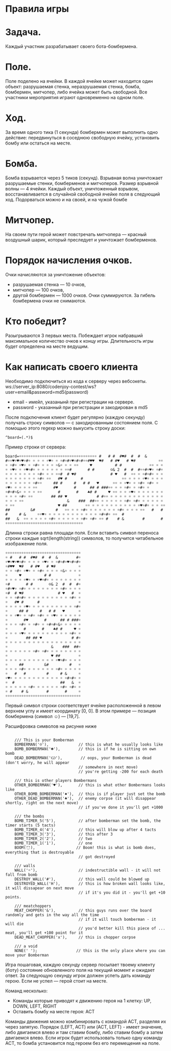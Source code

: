 # Правила игры
# Задача.
Каждый участник разрабатывает своего бота-бомбермена. 
# Поле. 
Поле поделено на ячейки. В каждой ячейке может находится один объект: разрушаемая стенка, неразрушаемая стенка, бомба, бомбермен, митчопер, либо ячейка может быть свободной. Все участники мероприятия играют одновременно на одном поле.
# Ход. 
За время одного тика (1 секунда) бомбермен может выполнить одно действие: передвинуться в соседнюю свободную ячейку, установить бомбу или остаться на месте.
# Бомба. 
Бомба взрывается через 5 тиков (секунд). Взрывная волна уничтожает разрушаемые стенки, бомберменов и митчоперов. Размер взрывной волны — 4 ячейки. Каждый объект, уничтоженный взрывом, восстанавливается в случайной свободной ячейке поля в следующий ход. Подорваться можно и на своей, и на чужой бомбе
# Митчопер. 
На своем пути герой может повстречать митчопера — красный воздушный шарик, который преследует и уничтожает бомберменов.
# Порядок начисления очков. 
Очки начисляются за уничтожение объектов: 
- разрушаемая стенка — 10 очков, 
- митчопер — 100 очков, 
- другой бомбермен — 1000 очков. 
Очки суммируются. За гибель бомбермена очки не снимаются. 
# Кто победит?
Разыгрываются 3 первых места.
Побеждает игрок набравший максимальное количество очков к концу игры. 
Длительность игры будет определена на месте ведущим.


# Как написать своего клиента
Необходимо подключиться из кода к серверу через вебсокеты.
ws://server_ip:8080/codenjoy-contest/ws?user=email&password=md5(password)
- email - имейл, указанынй при регистрации на сервере.
- password - указанный при регистрации и закодирован в md5

После подключения клиент будет регулярно (каждую секунду) получать строку символов — с закодированным состоянием поля. 
С помощью этого regexp можно выкусить строку доски:
```
^board=(.*)$
```
Пример строки от сервера:

```
board=☼☼☼☼☼☼☼☼☼☼☼☼☼☼☼☼☼☼☼☼☼☼☼☼☼☼☼☼☼☼☼☼☼☼ #   # #  #♥#  #  #  &        #☼☼♥☼♥☼♥☼#☼ ☼ ☼ ☼ ☼♥☼ ☼ ☼#☼#☼♥☼#☼#☼☼#♥♥  ♥#   # #♥   # ♥#          ☼☼ ☼ ☼#☼ ☼♥☼ ☼ ☼#☼ ☼ ☼ ☼ ☼&☼ ☼ ☼ ☼☼     ♥          # #            ☼☼ ☼ ☼ ☼ ☼♥☼ ☼ ☼♥☼#☼ ☼ ☼ ☼ ☼ ☼ ☼ ☼☼#       # #       ☺& 2  #  #  #☼☼#☼♥☼ ☼#☼ ☼ ☼ ☼ ☼ ☼ ☼ ☼ ☼#☼ ☼ ☼ ☼☼#  # ♥#               # ♥   #  ☼☼ ☼ ☼#☼#☼ ☼ ☼ ☼ ☼ ☼ ☼ ☼ ☼ ☼ ☼#☼ ☼☼   #♥ #      #                 ☼☼ ☼ ☼ ☼ ☼♥☼ ☼ ☼ ☼ ☼ ☼ ☼ ☼ ☼ ☼ ☼#☼☼     ## #     #   # #   ♥      ☼☼ ☼ ☼♥☼ ☼ ☼#☼ ☼#☼ ☼ ☼♥☼ ☼ ☼ ☼ ☼ ☼☼       #♥       #      ## # ###☼☼ ☼ ☼ ☼#☼ ☼ ☼#☼ ☼ ☼#☼#☼&☼ ☼ ☼ ☼ ☼☼       #       #    ♣# #     ♥ ☼☼ ☼ ☼ ☼♥☼ ☼ ☼ ☼ ☼ ☼ ☼ ☼ ☼ ☼ ☼#☼ ☼☼        ## ## ♥             # #☼☼ ☼ ☼ ☼ ☼ ☼ ☼ ☼ ☼ ☼ ☼ ☼ ☼ ☼ ☼ ☼ ☼☼                   &    ###  ##☼☼ ☼ ☼ ☼ ☼ ☼ ☼#☼ ☼#☼ ☼ ☼ ☼ ☼ ☼ ☼ ☼☼                   ♥ ##        ☼☼ ☼ ☼ ☼ ☼ ☼ ☼ ☼ ☼ ☼ ☼ ☼♥☼#☼ ☼ ☼ ☼☼     ##         &#         #   ☼☼ ☼ ☼ ☼#☼ ☼ ☼ ☼ ☼ ☼ ☼ ☼#☼ ☼ ☼ ☼ ☼☼   #   #         #     # &     ☼☼♥☼ ☼ ☼ ☼ ☼ ☼ ☼ ☼ ☼ ☼ ☼ ☼ ☼#☼#☼ ☼☼  #                    ##   &  ☼☼ ☼ ☼ ☼ ☼ ☼#☼ ☼ ☼ ☼ ☼ ☼ ☼#☼ ☼#☼ ☼☼ #    # &        #       #     ☼☼☼☼☼☼☼☼☼☼☼☼☼☼☼☼☼☼☼☼☼☼☼☼☼☼☼☼☼☼☼☼☼☼
```
Длинна строки равна площади поля. Если вставить символ переноса строки каждые sqrt(length(string)) символов, то получится читабельное изображение поля.
```
☼☼☼☼☼☼☼☼☼☼☼☼☼☼☼☼☼☼☼☼☼☼☼☼☼☼☼☼☼☼☼☼☼
☼ #   # #  #♥#  #  #  &        #☼
☼♥☼♥☼♥☼#☼ ☼ ☼ ☼ ☼♥☼ ☼ ☼#☼#☼♥☼#☼#☼
☼#♥♥  ♥#   # #♥   # ♥#          ☼
☼ ☼ ☼#☼ ☼♥☼ ☼ ☼#☼ ☼ ☼ ☼ ☼&☼ ☼ ☼ ☼
☼     ♥          # #            ☼
☼ ☼ ☼ ☼ ☼♥☼ ☼ ☼♥☼#☼ ☼ ☼ ☼ ☼ ☼ ☼ ☼
☼#       # #       ☺& 2  #  #  #☼
☼#☼♥☼ ☼#☼ ☼ ☼ ☼ ☼ ☼ ☼ ☼ ☼#☼ ☼ ☼ ☼
☼#  # ♥#               # ♥   #  ☼
☼ ☼ ☼#☼#☼ ☼ ☼ ☼ ☼ ☼ ☼ ☼ ☼ ☼ ☼#☼ ☼
☼   #♥ #      #                 ☼
☼ ☼ ☼ ☼ ☼♥☼ ☼ ☼ ☼ ☼ ☼ ☼ ☼ ☼ ☼ ☼#☼
☼     ## #     #   # #   ♥      ☼
☼ ☼ ☼♥☼ ☼ ☼#☼ ☼#☼ ☼ ☼♥☼ ☼ ☼ ☼ ☼ ☼
☼       #♥       #      ## # ###☼
☼ ☼ ☼ ☼#☼ ☼ ☼#☼ ☼ ☼#☼#☼&☼ ☼ ☼ ☼ ☼
☼       #       #    ♣# #     ♥ ☼
☼ ☼ ☼ ☼♥☼ ☼ ☼ ☼ ☼ ☼ ☼ ☼ ☼ ☼ ☼#☼ ☼
☼        ## ## ♥             # #☼
☼ ☼ ☼ ☼ ☼ ☼ ☼ ☼ ☼ ☼ ☼ ☼ ☼ ☼ ☼ ☼ ☼
☼                   &    ###  ##☼
☼ ☼ ☼ ☼ ☼ ☼ ☼#☼ ☼#☼ ☼ ☼ ☼ ☼ ☼ ☼ ☼
☼                   ♥ ##        ☼
☼ ☼ ☼ ☼ ☼ ☼ ☼ ☼ ☼ ☼ ☼ ☼♥☼#☼ ☼ ☼ ☼
☼     ##         &#         #   ☼
☼ ☼ ☼ ☼#☼ ☼ ☼ ☼ ☼ ☼ ☼ ☼#☼ ☼ ☼ ☼ ☼
☼   #   #         #     # &     ☼
☼♥☼ ☼ ☼ ☼ ☼ ☼ ☼ ☼ ☼ ☼ ☼ ☼ ☼#☼#☼ ☼
☼  #                    ##   &  ☼
☼ ☼ ☼ ☼ ☼ ☼#☼ ☼ ☼ ☼ ☼ ☼ ☼#☼ ☼#☼ ☼
☼ #    # &        #       #     ☼
☼☼☼☼☼☼☼☼☼☼☼☼☼☼☼☼☼☼☼☼☼☼☼☼☼☼☼☼☼☼☼☼☼
```
Первый символ строки соответствует ячейке расположенной в левом верхнем углу и имеет координату [0, 0]. 
В этом примере — позиция бомбермена (символ ☺) — [19,7].

Расшифровка символов на рисунке ниже

```public enum Element {

    /// This is your Bomberman
    BOMBERMAN('☺'),             // this is what he usually looks like
    BOMB_BOMBERMAN('☻'),        // this is if he is sitting on own bomb
    DEAD_BOMBERMAN('Ѡ'),        // oops, your Bomberman is dead (don't worry, he will appear
                                // somewhere in next move)
                                // you're getting -200 for each death

    /// this is other players Bombermans
    OTHER_BOMBERMAN('♥'),       // this is what other Bombermans looks like
    OTHER_BOMB_BOMBERMAN('♠'),  // this is if player just set the bomb
    OTHER_DEAD_BOMBERMAN('♣'),  // enemy corpse (it will disappear shortly, right on the next move)
                                // if you've done it you'll get +1000

    /// the bombs
    BOMB_TIMER_5('5'),          // after bomberman set the bomb, the timer starts (5 tacts)
    BOMB_TIMER_4('4'),          // this will blow up after 4 tacts
    BOMB_TIMER_3('3'),          // this after 3
    BOMB_TIMER_2('2'),          // two
    BOMB_TIMER_1('1'),          // one
    BOOM('҉'),                  // Boom! this is what is bomb does, everything that is destroyable
                                // got destroyed

    /// walls
    WALL('☼'),                  // indestructible wall - it will not fall from bomb
    DESTROY_WALL('#'),          // this wall could be blowed up
    DESTROYED_WALL('H'),        // this is how broken wall looks like, it will dissapear on next move
                                // if it's you did it - you'll get +10 points.

    /// meatchoppers
    MEAT_CHOPPER('&'),          // this guys runs over the board randomly and gets in the way all the time
                                // if it will touch bomberman - it will die
                                // you'd better kill this piece of ... meat, you'll get +100 point for it
    DEAD_MEAT_CHOPPER('x'),     // this is chopper corpse

    /// a void
    NONE(' ');                 // this is the only place where you can move your Bomberman
```
Игра пошаговая, каждую секунду сервер посылает твоему клиенту (боту) состояние обновленного поля на текущий момент и ожидает ответ. 
За следующую секунду игрок должен успеть дать команду герою. Если не успел — герой стоит на месте.

Команд несколько: 
- Команды которые приводят к движению героя на 1 клетку: UP, DOWN, LEFT, RIGHT 
- Оставить бомбу на месте героя: ACT 

Команды движения можно комбинировать с командой ACT, разделяя их через запятую. 
Порядок (LEFT, ACT) или (ACT, LEFT) - имеет значение, либо двигаемся влево и там ставим бомбу, либо ставим бомбу а затем двигаемся влево. 
Если игрок будет использовать только одну команду ACT, то бомба установится под героем без его перемещения на поле.
